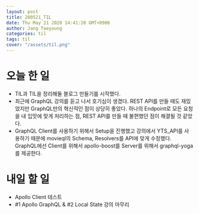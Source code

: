```yaml
---
layout: post
title: 200521_TIL
date: Thu May 21 2020 14:41:20 GMT+0900
author: Jang Taeyoung
categories: til
tags: til
cover: "/assets/til.png"
---
```


# 오늘 한 일

* TIL과 TIL을 정리해둘 블로그 만들기를 시작했다.
* 최근에 GraphQL 강의를 듣고 나서 호기심이 생겼다. REST API를 만들 때도 재밌었지만 GraphQL만의 혁신적인 점이 상당히 좋았다. 하나의 Endpoint로 모든 요청을 내 입맛에 맞게 처리하는 점, REST API를 만들 때 불편했던 점이 해결될 것 같았다.
* GraphQL Client를 사용하기 위해서 Setup을 진행했고 강의에서 YTS_API를 사용하기 때문에 movieql의 Schema, Resolvers를 API에 맞게 수정했다. GraphQL에선 Client를 위해서 apollo-boost를 Server를 위해서 graphql-yoga를 제공한다.

# 내일 할 일
* Apollo Client 테스트
* #1 Apollo GraphQL  & #2 Local State 강의 마무리